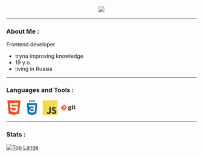 <div id="header" align="center">
  <img src="https://media0.giphy.com/media/v1.Y2lkPTc5MGI3NjExZTk2anowdWlqNmx2dTE4cW50dnJpbms0azNydWhlbTRwZ2J0ejNxeCZlcD12MV9pbnRlcm5hbF9naWZfYnlfaWQmY3Q9cw/1G6sMOocL7eeOgb6MY/giphy.gif" width="100"/>
</div>

---

### About Me :

Frontend developer
- tryna improving knowledge
- 19 y.o.
- living in Russia

---

### Languages and Tools :

<div>
  <img src="https://github.com/devicons/devicon/blob/master/icons/html5/html5-original.svg" title="HTML5" alt="HTML" width="40" height="40"/>&nbsp;
  <img src="https://github.com/devicons/devicon/blob/master/icons/css3/css3-plain-wordmark.svg"  title="CSS3" alt="CSS" width="40" height="40"/>&nbsp;
  <img src="https://github.com/devicons/devicon/blob/master/icons/javascript/javascript-original.svg" title="JavaScript" alt="JavaScript" width="40" height="40"/>&nbsp;
  <img src="https://github.com/devicons/devicon/blob/master/icons/git/git-original-wordmark.svg" title="Git" alt="Git" width="40" height="40"/>&nbsp;
</div>

---

### Stats :

[![Top Langs](https://github-readme-stats.vercel.app/api/top-langs/?username=WaaliaD&layout=compact&theme=vision-friendly-dark)](https://github.com/anuraghazra/github-readme-stats)
